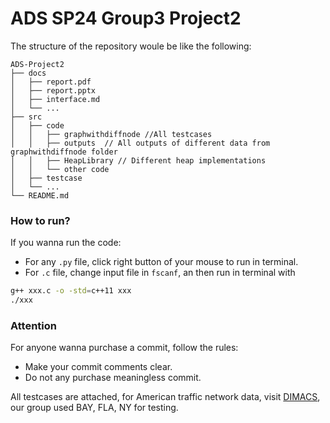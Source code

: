 # ADS SP24 Group3 Project2

The structure of the repository woule be like the following:

```
ADS-Project2
├── docs 
│   ├── report.pdf
│   ├── report.pptx
│   ├── interface.md
│   └── ...
├── src  
│   ├── code
│   │   ├── graphwithdiffnode //All testcases
│   │   ├── outputs  // All outputs of different data from graphwithdiffnode folder
│   │   ├── HeapLibrary // Different heap implementations
│   │   └── other code
│   ├── testcase
│   └── ...
└── README.md
```
### How to run?

If you wanna run the code:
- For any ```.py``` file, click right button of your mouse to run in terminal.
- For ```.c``` file, change input file in ```fscanf```, an then run in terminal with
```bash
g++ xxx.c -o -std=c++11 xxx
./xxx
```

### Attention

For anyone wanna purchase a commit, follow the rules:

- Make your commit comments clear.
- Do not any purchase meaningless commit.

All testcases are attached, for American traffic network data, visit [DIMACS](http://www.dis.uniroma1.it/challenge9/download.shtml), our group used BAY, FLA, NY for testing.